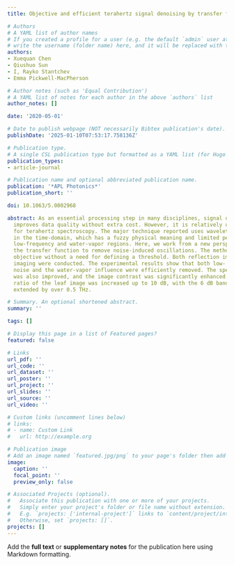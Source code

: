 ```yaml
---
title: Objective and efficient terahertz signal denoising by transfer function reconstruction

# Authors
# A YAML list of author names
# If you created a profile for a user (e.g. the default `admin` user at `content/authors/admin/`), 
# write the username (folder name) here, and it will be replaced with their full name and linked to their profile.
authors:
- Xuequan Chen
- Qiushuo Sun
- I, Rayko Stantchev
- Emma Pickwell-MacPherson

# Author notes (such as 'Equal Contribution')
# A YAML list of notes for each author in the above `authors` list
author_notes: []

date: '2020-05-01'

# Date to publish webpage (NOT necessarily Bibtex publication's date).
publishDate: '2025-01-10T07:53:17.758136Z'

# Publication type.
# A single CSL publication type but formatted as a YAML list (for Hugo requirements).
publication_types:
- article-journal

# Publication name and optional abbreviated publication name.
publication: '*APL Photonics*'
publication_short: ''

doi: 10.1063/5.0002968

abstract: As an essential processing step in many disciplines, signal denoising efficiently
  improves data quality without extra cost. However, it is relatively under-utilized
  for terahertz spectroscopy. The major technique reported uses wavelet denoising
  in the time-domain, which has a fuzzy physical meaning and limited performance in
  low-frequency and water-vapor regions. Here, we work from a new perspective by reconstructing
  the transfer function to remove noise-induced oscillations. The method is fully
  objective without a need for defining a threshold. Both reflection imaging and transmission
  imaging were conducted. The experimental results show that both low- and high-frequency
  noise and the water-vapor influence were efficiently removed. The spectrum accuracy
  was also improved, and the image contrast was significantly enhanced. The signal-to-noise
  ratio of the leaf image was increased up to 10 dB, with the 6 dB bandwidth being
  extended by over 0.5 THz.

# Summary. An optional shortened abstract.
summary: ''

tags: []

# Display this page in a list of Featured pages?
featured: false

# Links
url_pdf: ''
url_code: ''
url_dataset: ''
url_poster: ''
url_project: ''
url_slides: ''
url_source: ''
url_video: ''

# Custom links (uncomment lines below)
# links:
# - name: Custom Link
#   url: http://example.org

# Publication image
# Add an image named `featured.jpg/png` to your page's folder then add a caption below.
image:
  caption: ''
  focal_point: ''
  preview_only: false

# Associated Projects (optional).
#   Associate this publication with one or more of your projects.
#   Simply enter your project's folder or file name without extension.
#   E.g. `projects: ['internal-project']` links to `content/project/internal-project/index.md`.
#   Otherwise, set `projects: []`.
projects: []
---
```


Add the **full text** or **supplementary notes** for the publication here using Markdown formatting.
